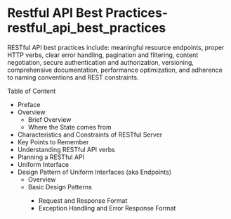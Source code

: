 # Restful API Best Practices- restful_api_best_practices

RESTful API best practices include: meaningful resource endpoints, proper HTTP verbs, clear error handling, pagination and filtering, content negotiation, secure authentication and authorization, versioning, comprehensive documentation, performance optimization, and adherence to naming conventions and REST constraints.

Table of Content

<ul>
<li>Preface</li>
<li>Overview
<ul>
<li>Brief Overview</li>
<li>Where the State comes from</li>
</ul>
</li>
<li>Characteristics and Constraints of RESTful Server</li>
<li>Key Points to Remember</li>
<li>Understanding RESTful API verbs</li>
<li>Planning a RESTful API</li>
<li>Uniform Interface</li>
<li>Design Pattern of Uniform Interfaces (aka Endpoints)
<ul>
<li>Overview</li>
<li>Basic Design Patterns</li>
<ul>
</li>
<li>Request and Response Format</li>
<li>Exception Handling and Error Response Format</li>
</ul>
